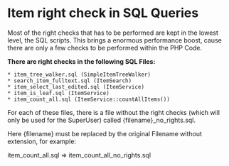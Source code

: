 # Item right check in SQL Queries

Most of the right checks that has to be performed are kept in the lowest level, the SQL scripts. This brings a enormous performance boost, cause there are only a few checks to be performed within the PHP Code.

**There are right checks in the following SQL Files:**

    * item_tree_walker.sql (SimpleItemTreeWalker)
    * search_item_fulltext.sql (ItemSearch)
    * item_select_last_edited.sql (ItemService)
    * item_is_leaf.sql (ItemService)
    * item_count_all.sql (ItemService::countAllItems())

For each of these files, there is a file without the right checks (which will only be used for the SuperUser) called {filename}_no_rights.sql.

Here {filename} must be replaced by the original Filename without extension, for example:

item_count_all.sql => item_count_all_no_rights.sql
